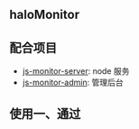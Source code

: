 ## haloMonitor

## 配合项目

- [js-monitor-server](https://github.com/halobear/js-monitor-server): node 服务
- [js-monitor-admin](https://github.com/halobear/js-monitor-admin): 管理后台

## 使用一、通过 <script> (推荐)

```html
<script src="../lib/haloMonitor.js"></script>
<script>
  haloMonitor.init({ pid: '测试项目', reportUrl: 'http://localhost:9601/api/monitor/report' })
</script>
```

## 使用二、通过 npm

```bash
npm install -S @halobear/monitor
```

```js
import haloMonitor from '@halobear/monitor'

haloMonitor.init({
  pid: 'test',
  reportUrl: 'http://localhost:9601/api/report',
})

export default initHaloMonitor
```

## 配置

- `pid`: string 项目名称
- `reportUrl`: string 上报地址
- `uid`?: string 用户名称
- `needReport`?: Function 是否需要上报
- `delay`?: number
- `disabledHttp`?: Boolean
- `disabledRejection`?: Boolean
